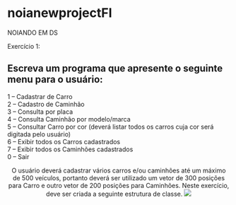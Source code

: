 # noianewprojectFI
NOIANDO EM DS

Exercício 1: 
## Escreva um programa que apresente o seguinte menu para o usuário:
1 – Cadastrar de Carro<br>
2 – Cadastro de Caminhão<br>
3 – Consulta por placa<br>
4 – Consulta Caminhão por modelo/marca<br>
5 – Consultar Carro por cor (deverá listar todos os carros cuja cor será digitada pelo usuário)<br>
6 – Exibir todos os Carros cadastrados<br>
7 – Exibir todos os Caminhões cadastrados<br>
0 – Sair<br>
<center>
O usuário deverá cadastrar vários carros e/ou caminhões até um máximo de 500 veículos, portanto
deverá ser utilizado um vetor de 300 posições para Carro e outro vetor de 200 posições para
Caminhões.
Neste exercício, deve ser criada a seguinte estrutura de classe.
<img src="https://user-images.githubusercontent.com/80800368/161107977-4a455bce-845d-4393-8d31-6ad0a680f308.png">
</center>
